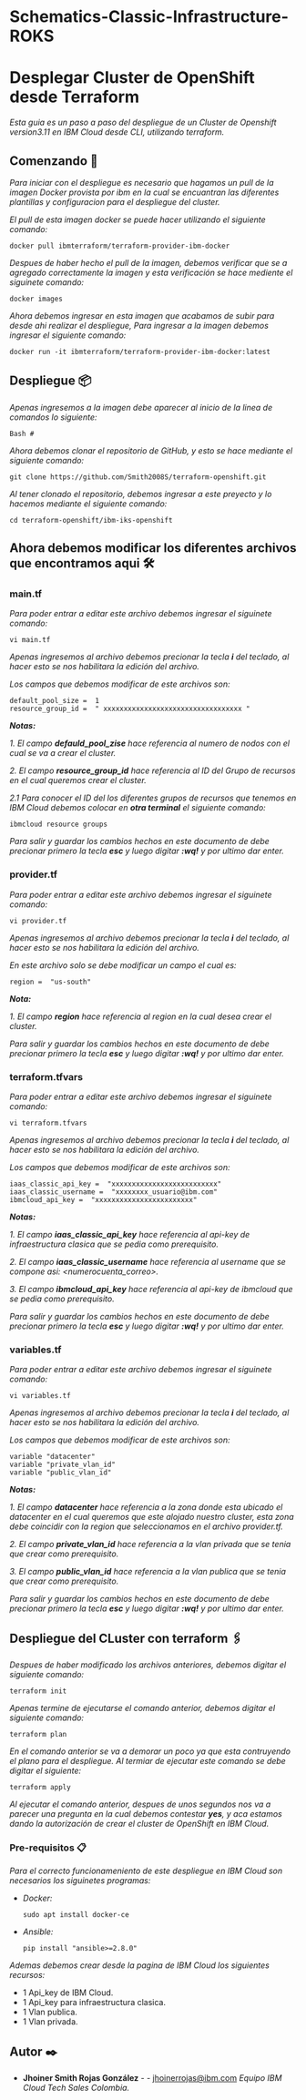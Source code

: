# Schematics-Classic-Infrastructure-ROKS

# Desplegar Cluster de OpenShift desde Terraform

_Esta guia es un paso a  paso del despliegue de un Cluster de Openshift version3.11 en IBM Cloud desde CLI, utilizando terraform._


## Comenzando 🚀

_Para iniciar con el despliegue es necesario que hagamos un pull de la imagen Docker provista por ibm en la cual se encuantran las diferentes plantillas y configuracion para el despliegue del cluster._

_El pull de esta imagen docker se puede hacer utilizando el siguiente comando:_

    
    docker pull ibmterraform/terraform-provider-ibm-docker
    
    
_Despues de haber hecho el pull de la imagen, debemos verificar que se a agregado correctamente la imagen y esta verificación se hace mediente el siguinete comando:_

    
    docker images
    

_Ahora debemos ingresar en esta imagen que acabamos de subir para desde ahi realizar el despliegue, Para ingresar a la imagen debemos ingresar el siguiente comando:_

    
    docker run -it ibmterraform/terraform-provider-ibm-docker:latest
    
    
## Despliegue 📦

_Apenas ingresemos a la imagen debe aparecer al inicio de la linea de comandos lo siguiente:_

    Bash #
    
_Ahora debemos clonar el repositorio de GitHub, y esto se hace mediante el siguiente comando:_

    git clone https://github.com/Smith2008S/terraform-openshift.git
    
_Al tener clonado el repositorio, debemos ingresar a este preyecto y lo hacemos mediante el siguiente comando:_

    cd terraform-openshift/ibm-iks-openshift
 
## Ahora debemos modificar los diferentes archivos que encontramos aqui 🛠️

### main.tf

_Para poder entrar a editar este archivo debemos ingresar el siguinete comando:_

    vi main.tf
    
_Apenas ingresemos al archivo debemos precionar la tecla **i** del teclado, al hacer esto se nos habilitara la edición del archivo._

_Los campos que debemos modificar de este archivos son:_

    default_pool_size =  1
    resource_group_id =  " xxxxxxxxxxxxxxxxxxxxxxxxxxxxxxxxxx "
    
_**Notas:**_ 

_1. El campo **defauld_pool_zise** hace referencia al numero de nodos con el cual se va a crear el cluster._

_2. El campo **resource_group_id** hace referencia al ID del Grupo de recursos en el cual queremos crear el cluster._

_2.1 Para conocer el ID del los diferentes grupos de recursos que tenemos en IBM Cloud debemos colocar en **otra terminal** el siguiente comando:_

    ibmcloud resource groups
    
_Para salir y guardar los cambios hechos en este documento de debe precionar primero la tecla **esc** y luego digitar **:wq!** y por ultimo dar enter._ 

### provider.tf

_Para poder entrar a editar este archivo debemos ingresar el siguinete comando:_

    vi provider.tf
    
_Apenas ingresemos al archivo debemos precionar la tecla **i** del teclado, al hacer esto se nos habilitara la edición del archivo._

_En este archivo solo se debe modificar un campo el cual es:_

    region =  "us-south"
    
_**Nota:**_ 

_1. El campo **region** hace referencia al region en la cual desea crear el cluster._

    
_Para salir y guardar los cambios hechos en este documento de debe precionar primero la tecla **esc** y luego digitar **:wq!** y por ultimo dar enter._ 

### terraform.tfvars

_Para poder entrar a editar este archivo debemos ingresar el siguinete comando:_

    vi terraform.tfvars
    
_Apenas ingresemos al archivo debemos precionar la tecla **i** del teclado, al hacer esto se nos habilitara la edición del archivo._

_Los campos que debemos modificar de este archivos son:_

    iaas_classic_api_key =  "xxxxxxxxxxxxxxxxxxxxxxxxxx"
    iaas_classic_username =  "xxxxxxxx_usuario@ibm.com"
    ibmcloud_api_key =  "xxxxxxxxxxxxxxxxxxxxxxxx"
    
_**Notas:**_ 

_1. El campo **iaas_classic_api_key** hace referencia al api-key de infraestructura clasica que se pedia como prerequisito._

_2. El campo **iaas_classic_username** hace referencia al username que se compone asi: <numerocuenta_correo>._

_3. El campo **ibmcloud_api_key** hace referencia al api-key de ibmcloud que se pedia como prerequisito._
    
_Para salir y guardar los cambios hechos en este documento de debe precionar primero la tecla **esc** y luego digitar **:wq!** y por ultimo dar enter._ 

### variables.tf

_Para poder entrar a editar este archivo debemos ingresar el siguinete comando:_

    vi variables.tf
    
_Apenas ingresemos al archivo debemos precionar la tecla **i** del teclado, al hacer esto se nos habilitara la edición del archivo._

_Los campos que debemos modificar de este archivos son:_

    variable "datacenter"
    variable "private_vlan_id"
    variable "public_vlan_id"
        
_**Notas:**_ 

_1. El campo **datacenter** hace referencia a la zona donde esta ubicado el datacenter en el cual queremos que este alojado nuestro cluster, esta zona debe coincidir con la region que seleccionamos en el archivo provider.tf._

_2. El campo **private_vlan_id** hace referencia a la vlan privada que se tenia que crear como prerequisito._

_3. El campo **public_vlan_id** hace referencia a la vlan publica que se tenia que crear como prerequisito._

    
_Para salir y guardar los cambios hechos en este documento de debe precionar primero la tecla **esc** y luego digitar **:wq!** y por ultimo dar enter._ 

## Despliegue del CLuster con terraform 🖇️

_Despues de haber modificado los archivos anteriores, debemos digitar el siguiente comando:_

    terraform init

_Apenas termine de ejecutarse el comando anterior, debemos digitar el siguiente comando:_

    terraform plan
    
_En el comando anterior se va a demorar un poco ya que esta contruyendo el plano para el despliegue. Al termiar de ejecutar este comando se debe digitar el siguiente:_

    terraform apply
    
_Al ejecutar el comando anterior, despues de unos segundos nos va a parecer una pregunta en la cual debemos contestar **yes**, y aca estamos dando la autorización de crear el cluster de OpenShift en IBM Cloud._



### Pre-requisitos 📋

_Para el correcto funcionameniento de este despliegue en IBM Cloud son necesarios los siguinetes programas:_

* _Docker:_

    ```
    sudo apt install docker-ce
    ```

* _Ansible:_
    ```
    pip install "ansible>=2.8.0"
    ```
_Ademas debemos crear desde la pagina de IBM Cloud los siguientes recursos:_

* 1 Api_key de IBM Cloud.
* 1 Api_key para infraestructura clasica.
* 1 Vlan publica.
* 1 Vlan privada.


## Autor ✒️

* **Jhoiner Smith Rojas González** -  - jhoinerrojas@ibm.com
_Equipo IBM Cloud Tech Sales Colombia._
